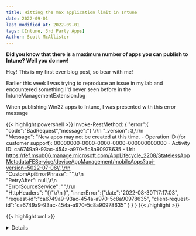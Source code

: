 ```yaml
---
title: Hitting the max application limit in Intune
date: 2022-09-01
last_modified_at: 2022-09-01
tags: [Intune, 3rd Party Apps]
Author: Scott McAllister
---
```


**Did you know that there is a maximum number of apps you can publish to Intune? Well you do now!**

Hey! This is my first ever blog post, so bear with me!

Earlier this week I was trying to reproduce an issue in my lab and encountered something I'd never seen before in the IntuneManagementExtension.log

When publishing Win32 apps to Intune, I was presented with this error message

{{< highlight powershell >}}
Invoke-RestMethod: {
    "error":{
        "code":"BadRequest","message":"{
            \r\n  \"_version\": 3,\r\n  
            \"Message\": \"New apps may not be created at this time. - 
            Operation ID (for customer support): 00000000-0000-0000-0000-000000000000 - 
            Activity ID: ca6749a9-93ac-454a-a970-5c8a90978635 - 
            Url: https://fef.msub06.manage.microsoft.com/AppLifecycle_2208/StatelessAppMetadataFEService/deviceAppManagement/mobileApps?api-version=5022-07-06\",\r\n  
            \"CustomApiErrorPhrase\": \"\",\r\n  
            \"RetryAfter\": null,\r\n  
            \"ErrorSourceService\": \"\",\r\n  
            \"HttpHeaders\": \"{}\"\r\n
        }",
            "innerError":{"date":"2022-08-30T17:17:03",
            "request-id":"ca6749a9-93ac-454a-a970-5c8a90978635",
            "client-request-id":"ca6749a9-93ac-454a-a970-5c8a90978635"
        }
    }
}
{{< /highlight >}}

{{< highlight xml >}}
<ODataError xmlns:i="http://www.w3.org/2001/XMLSchema-instance" xmlns="http://schemas.datacontract.org/2004/07/Microsoft.OData.Core">
  <Details i:nil="true"/>
  <ErrorCode>UnsupportedApiVersion</ErrorCode>
  <InnerError i:nil="true"/>
  <InstanceAnnotations/>
  <Message>{ "_version": 3, "Message": "An error has occurred - Operation ID (for customer support): 00000000-0000-0000-0000-000000000000 - Activity ID: 26749895-af71-41be-b823-1291e0cc91ca - Url: https://fef.msub06.manage.microsoft.com/AppLifecycle_2208/StatelessAppMetadataFEService/deviceAppManagement/mobileApps%28%277a006623-ba17-4471-8027-f71722ed1057%27%29?api-version=5022-07-06%5C%22,%5Cr%5Cn", "CustomApiErrorPhrase": "", "RetryAfter": null, "ErrorSourceService": "", "HttpHeaders": "{}" }</Message>
  <Target i:nil="true"/>
</ODataError>
{{< /highlight >}}

I had figured that I had just hit a maximum app limit and almost just left it alone, but I curious about what that limit was I hit up the Graph API  to get the total number of published apps

{{< highlight powershell >}}
$mobileAppsResults = Invoke-RestMethod -uri "https://graph.microsoft.com/beta/deviceAppManagement/mobileApps" -Method Get -Headers $Headers

($mobileAppsResults).count
500
{{< /highlight >}}

This returned a total of 500 applications which seemed like a very low number, so I wondered if it affected all application types or if it was just a Win32 app limit I had reached. To test this, I tried to manually create some different app types manually in the Endpoint UI. 

I received the same error when trying to create an MSfB app and an iOS Store app
![image](https://github.com/smcallister594/scotscottmca/blob/main/assets/images/2022-09-01/MSfB_iOS.jpg?raw=true)

So I asked around some others and @IntuneSuppTeam on Twitter and received this response

![image](https://github.com/smcallister594/scotscottmca/blob/main/assets/images/2022-09-01/Twitter_Response.png?raw=true)

Intrigued further, I purchased an F1 licence and assigned it to my demo tenant and that 500 app limit was lifted immediately. 

Curious what that upper limit was, [Jake Shack](https://twitter.com/shackelfjaco) threw together a quick script to mass publish empty applications to Intune

{{< highlight powershell >}}
$Version = 1
$Job_Nb = 1..500
$Job_Xy = 1..10

foreach ($Xy in $Job_Xy) {
    #code that creates apps
    Foreach ($Nb in $Job_Nb) {
        

        Start-Job -Name $Nb -ScriptBlock {
            $Increment_job = $args[0]
            $MSToken = Get-MsalToken -ClientId "xxxxxx" -ClientSecret (ConvertTo-SecureString "xxxxxx" -AsPlainText -Force) -TenantId "xxxxxx.onmicrosoft.com"
            $AuthToken = $MSToken.AccessToken
            $Headers = @{
                "Content-Type"  = "application/json"
                "Authorization" = "Bearer $($AuthToken)"
            }
        
        
            $Method = "POST"
            $URI = "https://graph.microsoft.com/beta/deviceAppManagement/mobileApps/"
            $Test = Get-Content -Raw -Path ".\DummyApps.json" | convertfrom-Json
            $DisplayName = "FakeApp#"
            $NewName = $DisplayName + $Increment_job
            $Test.displayName = $NewName
            $Test = $Test | Convertto-json
        
        
        
            Invoke-RestMethod -uri $Uri -Method $Method -body $Test -Headers $Headers
      
        } -ArgumentList $Version

        $Version++
    }

    Wait-Job -Name $job_nb | Receive-Job
    Start-Sleep -seconds 60
}
{{< /highlight >}}

This script, coupled with a [JSON file](https://github.com/smcallister594/scotscottmca/blob/main/assets/files/DummyApps.json) containing the app information, let me quickly publish as many apps as Graph would let me before being rate limited

Over the course of that afternoon I let this script run it's course until I hit the same error message again, 

{{< highlight powershell >}}
Invoke-RestMethod: {
    "error":{
        "code":"BadRequest","message":"{
            \r\n  \"_version\": 3,\r\n  
            \"Message\": \"New apps may not be created at this time. - 
            Operation ID (for customer support): 00000000-0000-0000-0000-000000000000 - 
            Activity ID: ca6749a9-93ac-454a-a970-5c8a90978635 - 
            Url: https://fef.msub06.manage.microsoft.com/AppLifecycle_2208/StatelessAppMetadataFEService/deviceAppManagement/mobileApps?api-version=5022-07-06\",\r\n  
            \"CustomApiErrorPhrase\": \"\",\r\n  
            \"RetryAfter\": null,\r\n  
            \"ErrorSourceService\": \"\",\r\n  
            \"HttpHeaders\": \"{}\"\r\n
        }",
        "innerError":{
            "date":"2022-08-30T17:17:03",
            "request-id":"ca6749a9-93ac-454a-a970-5c8a90978635",
            "client-request-id":"ca6749a9-93ac-454a-a970-5c8a90978635"
        }
    }
}
{{< /highlight >}}

Checking what limit I had hit this time, I reran the previous query to get a count and this time I was given a count of exactly 10000 apps. 

Again curious if that was just Win32 apps, I attempted to manually create another MSfB and iOS app but was met with the same error in the UI

![image](https://github.com/smcallister594/scotscottmca/blob/main/assets/images/2022-09-01/MSfB_iOS.jpg?raw=true)

I received an update from @IntuneSuppTeam on this 

![image](https://github.com/smcallister594/scotscottmca/blob/main/assets/images/2022-09-01/Twitter_response_2.png?raw=true)

However as previously mentioned, at the 10k app limit I am unable to publish any more applications regardless of the type!

At the time of writing this, I have yet to receive and further response on this but if I do I'll be sure to update this post :)

Thanks for reading!